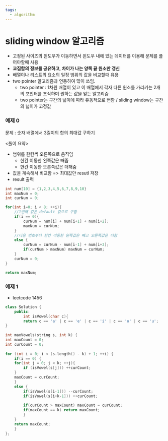 ```yaml
---
tags:
  - algorithm
---
```


# sliding window 알고리즘

- 고정된 사이즈의 윈도우가 이동하면서 윈도우 내에 있는 데이터를 이용해 문제를 풀어야할때 사용
- **교집합의 정보를 공유하고, 차이가 나는 양쪽 끝 원소만 갱신**
- 배열이나 리스트의 요소의 일정 범위의 값을 비교할때 유용
- two pointer 알고리즘과 연동하여 많이 쓰임.
	- two pointer : 1차원 배열이 있고 이 배열에서 각자 다른 원소를 가리키는 2개의 포인터를 조작하며 원하는 값을 얻는 알고리즘
	- two pointer는 구간의 넓이에 따라 유동적으로 변함 / sliding window는 구간의 넓이가 고정값


### 예제 0 
문제 : 숫자 배열에서 3길이의 합의 최대값 구하기

<풀이 요약>
- 범위를 한칸씩 오른쪽으로 움직임
	- 한칸 이동한 왼쪽값은 빼줌
	- 한칸 이동한 오른쪽값은 더해줌
- 값을 계속해서 비교함 => 최대값만 resutl 저장
- result 출력
```c++
int num[10] = {1,2,3,4,5,6,7,8,9,10}
int maxNum = 0;
int curNum = 0;

for(int i=0; i < 8; ++i){
	//1번째 값은 default 값으로 구함
	if(i == 0){
		curNum = num[i] + num[i+1] + num[i+2];
		maxNum = curNum;
	}
	//다음 번호부터 한칸 이동한 왼쪽값은 빼고 오른쪽값은 더함
	else {
		curNum = curNum - num[i-1] + num[i+3];
		if(curNum > maxNum) maxNum = curNum;
	}
	curNum = 0;
}

return maxNum;

```


### 에제 1
- leetcode 1456

```c++
class Solution {
	public:
		int isVowel(char c){
		return c == 'a' | c == 'e' | c == 'i' | c == 'o' | c == 'u';
}
  
int maxVowels(string s, int k) {
int maxCount = 0;
int curCount = 0;
  
for (int i = 0; i < (s.length() - k) + 1; ++i) {
	if(i == 0) {
	for(int j = 0; j < k; ++j){
		if (isVowel(s[j])) ++curCount;
	}
	maxCount = curCount;
	}
	else {
		if(isVowel(s[i-1])) --curCount;
		if(isVowel(s[i+k-1])) ++curCount;
	  
		if(curCount > maxCount) maxCount = curCount;
		if(maxCount == k) return maxCount;
		}
	}
	return maxCount;
	}
};
```
